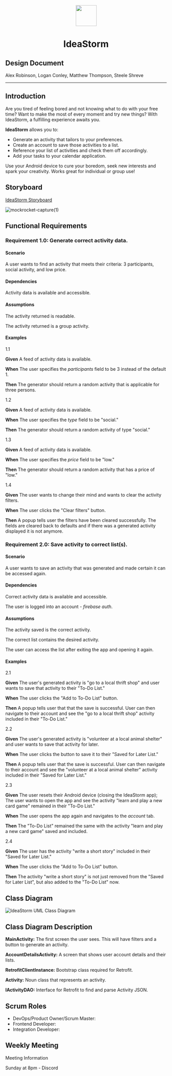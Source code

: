 <!--- HTML used here to center IdeaStorm text & logo in center of design document -->

  <p align="center">
    <img src="https://user-images.githubusercontent.com/94927484/213072389-f45e5f0e-fa0b-4693-9677-9445514e9ef6.svg" width="65px"/>
  </p>
  
  <h1 align="center">IdeaStorm</h1>

<!--- Markdown Starts here -->

## Design Document

Alex Robinson, Logan Conley, Matthew Thompson, Steele Shreve

---

## Introduction

Are you tired of feeling bored and not knowing what to do with your free time? Want to make the most of every moment and try new things? With IdeaStorm, a fulfilling experience awaits you.

**IdeaStorm** allows you to:
- Generate an activity that tailors to your preferences.
- Create an account to save those activities to a list.
- Reference your list of activities and check them off accordingly.
- Add your tasks to your calendar application.

Use your Android device to cure your boredom, seek new interests and spark your creativity. Works great for individual or group use!

## Storyboard

[IdeaStorm Storyboard](https://www.figma.com/proto/ofwshkq6kyyIyOkC2r7yCo/IdeaStorm?kind=&node-id=1%3A2&page-id=0%3A1&scaling=scale-down&show-proto-sidebar=1&starting-point-node-id=1%3A2&viewport=-471%2C197%2C0.4)

![mockrocket-capture(1)](https://user-images.githubusercontent.com/94927484/213271542-f7dcba0d-e30c-4ab1-ac67-21c967099906.png)

## Functional Requirements


### Requirement 1.0: Generate correct activity data.

#### Scenario

A user wants to find an activity that meets their criteria: 3 participants, social activity, and low price.

#### Dependencies

Activity data is available and accessible.

#### Assumptions

The activity returned is readable.

The activity returned is a group activity.

#### Examples

1.1

**Given** A feed of activity data is available.

**When**  The user specifies the _participants_ field to be 3 instead of the default 1.

**Then** The generator should return a random activity that is applicable for three persons.

1.2

**Given** A feed of activity data is available.

**When** The user specifies the _type_ field to be "social."

**Then** The generator should return a random activity of type "social."

1.3

**Given** A feed of activity data is available.

**When** The user specifies the _price_ field to be "low."

**Then** The generator should return a random activity that has a price of "low."

1.4

**Given** The user wants to change their mind and wants to clear the activity filters.

**When** The user clicks the "Clear filters" button.

**Then** A popup tells user the filters have been cleared successfully. The fields are cleared back to defaults and if there was a generated activity displayed it is not anymore.


### Requirement 2.0: Save activity to correct list(s).

#### Scenario

A user wants to save an activity that was generated and made certain it can be accessed again.

#### Dependencies

Correct activity data is available and accessible.

The user is logged into an account - _firebase auth_.

#### Assumptions

The activity saved is the correct activity.

The correct list contains the desired activity.

The user can access the list after exiting the app and opening it again.

#### Examples

2.1  

**Given** The user's generated activity is "go to a local thrift shop" and user wants to save that activity to their "To-Do List."

**When**  The user clicks the "Add to To-Do List" button.

**Then** A popup tells user that that the save is successful. User can then navigate to their account and see the "go to a local thrift shop" activity included in their "To-Do List."

2.2

**Given** The user's generated activity is "volunteer at a local animal shelter" and user wants to save that activity for later.

**When** The user clicks the button to save it to their "Saved for Later List."

**Then** A popup tells user that the save is successful. User can then navigate to their account and see the "volunteer at a local animal shelter" activity included in their "Saved for Later List."

2.3

**Given** The user resets their Android device (closing the IdeaStorm app); The user wants to open the app and see the activity "learn and play a new card game" remained in their "To-Do List."

**When** The user opens the app again and navigates to the _account_ tab.

**Then** The "To-Do List" remained the same with the activity "learn and play a new card game" saved and included.

2.4

**Given** The user has the activity "write a short story" included in their "Saved for Later List."

**When** The user clicks the "Add to To-Do List" button.

**Then** The activity "write a short story" is not just removed from the "Saved for Later List", but also added to the "To-Do List" now.

## Class Diagram

![IdeaStorm UML Class Diagram](https://user-images.githubusercontent.com/94927484/213340243-43abfcf1-5fe2-4d81-a3ba-f49488df16e3.png)

## Class Diagram Description

**MainActivity:**  The first screen the user sees.  This will have filters and a button to generate an activity.

**AccountDetailsActivity:**  A screen that shows user account details and their lists.

**RetrofitClientInstance:** Bootstrap class required for Retrofit.

**Activity:** Noun class that represents an activity.

**IActivityDAO:** Interface for Retrofit to find and parse Activity JSON.

## Scrum Roles

- DevOps/Product Owner/Scrum Master:
- Frontend Developer:
- Integration Developer:

## Weekly Meeting

Meeting Information

Sunday at 8pm - Discord
